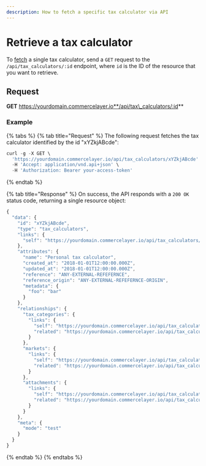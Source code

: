 ```yaml
---
description: How to fetch a specific tax calculator via API
---
```


# Retrieve a tax calculator

To [fetch](https://docs.commercelayer.io/developers/fetching-resources) a single tax calculator, send a `GET` request to the `/api/tax_calculators/:id` endpoint, where `id` is the ID of the resource that you want to retrieve.

## Request

**GET** https://yourdomain.commercelayer.io**/api/tax\_calculators/:id**

### **Example**

{% tabs %}
{% tab title="Request" %}
The following request fetches the tax calculator identified by the id "xYZkjABcde":

```javascript
curl -g -X GET \
  'https://yourdomain.commercelayer.io/api/tax_calculators/xYZkjABcde' \
  -H 'Accept: application/vnd.api+json' \
  -H 'Authorization: Bearer your-access-token'
```
{% endtab %}

{% tab title="Response" %}
On success, the API responds with a `200 OK` status code, returning a single resource object:

```javascript
{
  "data": {
    "id": "xYZkjABcde",
    "type": "tax_calculators",
    "links": {
      "self": "https://yourdomain.commercelayer.io/api/tax_calculators/xYZkjABcde"
    },
    "attributes": {
      "name": "Personal tax calculator",
      "created_at": "2018-01-01T12:00:00.000Z",
      "updated_at": "2018-01-01T12:00:00.000Z",
      "reference": "ANY-EXTERNAL-REFEFERNCE",
      "reference_origin": "ANY-EXTERNAL-REFEFERNCE-ORIGIN",
      "metadata": {
        "foo": "bar"
      }
    },
    "relationships": {
      "tax_categories": {
        "links": {
          "self": "https://yourdomain.commercelayer.io/api/tax_calculators/xYZkjABcde/relationships/tax_categories",
          "related": "https://yourdomain.commercelayer.io/api/tax_calculators/xYZkjABcde/tax_categories"
        }
      },
      "markets": {
        "links": {
          "self": "https://yourdomain.commercelayer.io/api/tax_calculators/xYZkjABcde/relationships/markets",
          "related": "https://yourdomain.commercelayer.io/api/tax_calculators/xYZkjABcde/markets"
        }
      },
      "attachments": {
        "links": {
          "self": "https://yourdomain.commercelayer.io/api/tax_calculators/xYZkjABcde/relationships/attachments",
          "related": "https://yourdomain.commercelayer.io/api/tax_calculators/xYZkjABcde/attachments"
        }
      }
    },
    "meta": {
      "mode": "test"
    }
  }
}
```
{% endtab %}
{% endtabs %}

